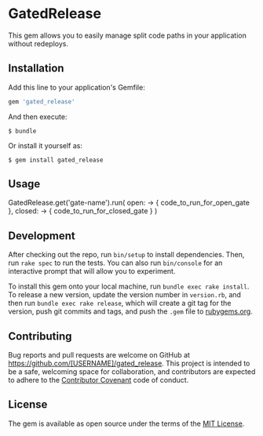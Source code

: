 # GatedRelease

This gem allows you to easily manage split code paths in your application without redeploys.

## Installation

Add this line to your application's Gemfile:

```ruby
gem 'gated_release'
```

And then execute:

    $ bundle

Or install it yourself as:

    $ gem install gated_release

## Usage

GatedRelease.get('gate-name').run(
  open: -> { code_to_run_for_open_gate },
  closed: -> { code_to_run_for_closed_gate }
)

## Development

After checking out the repo, run `bin/setup` to install dependencies. Then, run `rake spec` to run the tests. You can also run `bin/console` for an interactive prompt that will allow you to experiment.

To install this gem onto your local machine, run `bundle exec rake install`. To release a new version, update the version number in `version.rb`, and then run `bundle exec rake release`, which will create a git tag for the version, push git commits and tags, and push the `.gem` file to [rubygems.org](https://rubygems.org).

## Contributing

Bug reports and pull requests are welcome on GitHub at https://github.com/[USERNAME]/gated_release. This project is intended to be a safe, welcoming space for collaboration, and contributors are expected to adhere to the [Contributor Covenant](http://contributor-covenant.org) code of conduct.


## License

The gem is available as open source under the terms of the [MIT License](http://opensource.org/licenses/MIT).

